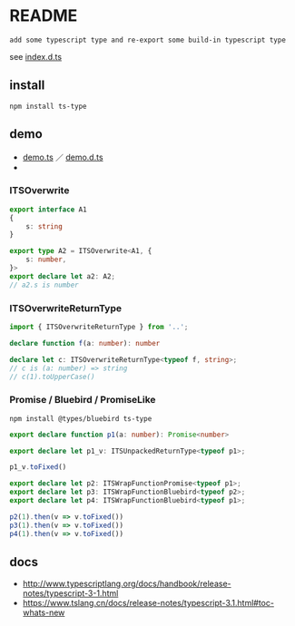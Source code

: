 # README

    add some typescript type and re-export some build-in typescript type

see [index.d.ts](index.d.ts)

## install

```nodemon
npm install ts-type
```

## demo

- [demo.ts](test/demo.ts) ／ [demo.d.ts](test/demo.d.ts)
- 

### ITSOverwrite

```ts
export interface A1
{
	s: string
}

export type A2 = ITSOverwrite<A1, {
	s: number,
}>
export declare let a2: A2;
// a2.s is number
```

### ITSOverwriteReturnType

```ts
import { ITSOverwriteReturnType } from '..';

declare function f(a: number): number

declare let c: ITSOverwriteReturnType<typeof f, string>;
// c is (a: number) => string
// c(1).toUpperCase()
```

### Promise / Bluebird / PromiseLike

```nodemon
npm install @types/bluebird ts-type
```

```ts
export declare function p1(a: number): Promise<number>

export declare let p1_v: ITSUnpackedReturnType<typeof p1>;

p1_v.toFixed()

export declare let p2: ITSWrapFunctionPromise<typeof p1>;
export declare let p3: ITSWrapFunctionBluebird<typeof p2>;
export declare let p4: ITSWrapFunctionBluebird<typeof p1>;

p2(1).then(v => v.toFixed())
p3(1).then(v => v.toFixed())
p4(1).then(v => v.toFixed())
```

## docs

- http://www.typescriptlang.org/docs/handbook/release-notes/typescript-3-1.html
- https://www.tslang.cn/docs/release-notes/typescript-3.1.html#toc-whats-new
